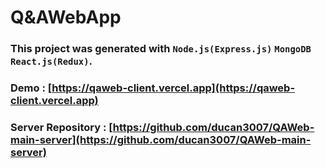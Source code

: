 # Q&AWebApp

### This project was generated with `Node.js(Express.js)`  `MongoDB`  `React.js(Redux)`.

### Demo : [https://qaweb-client.vercel.app](https://qaweb-client.vercel.app)

### Server Repository : [https://github.com/ducan3007/QAWeb-main-server](https://github.com/ducan3007/QAWeb-main-server)



